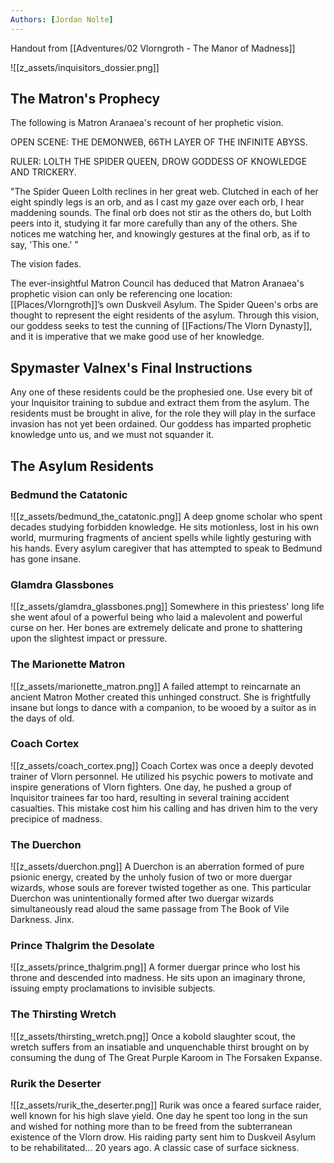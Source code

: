 ```yaml
---
Authors: [Jordan Nolte]
---
```


Handout from [[Adventures/02 Vlorngroth - The Manor of Madness]]

![[z_assets/inquisitors_dossier.png]]
## The Matron's Prophecy
The following is Matron Aranaea's recount of her prophetic vision.

OPEN SCENE: THE DEMONWEB, 66TH LAYER OF THE INFINITE ABYSS.

RULER: LOLTH THE SPIDER QUEEN, DROW GODDESS OF KNOWLEDGE AND TRICKERY.

"The Spider Queen Lolth reclines in her great web. Clutched in each of her eight spindly legs is an orb, and as I cast my gaze over each orb, I hear maddening sounds. The final orb does not stir as the others do, but Lolth peers into it, studying it far more carefully than any of the others. She notices me watching her, and knowingly gestures at the final orb, as if to say, 'This one.' "

The vision fades.

The ever-insightful Matron Council has deduced that Matron Aranaea's prophetic vision can only be referencing one location: [[Places/Vlorngroth]]’s own Duskveil Asylum. The Spider Queen's orbs are thought to represent the eight residents of the asylum. Through this vision, our goddess seeks to test the cunning of [[Factions/The Vlorn Dynasty]], and it is imperative that we make good use of her knowledge.

## Spymaster Valnex's Final Instructions
Any one of these residents could be the prophesied one. Use every bit of your Inquisitor training to subdue and extract them from the asylum. The residents must be brought in alive, for the role they will play in the surface invasion has not yet been ordained. Our goddess has imparted prophetic knowledge unto us, and we must not squander it.

## The Asylum Residents

### Bedmund the Catatonic
![[z_assets/bedmund_the_catatonic.png]]
A deep gnome scholar who spent decades studying forbidden knowledge. He sits motionless, lost in his own world, murmuring fragments of ancient spells while lightly gesturing with his hands. Every asylum caregiver that has attempted to speak to Bedmund has gone insane.

### Glamdra Glassbones
![[z_assets/glamdra_glassbones.png]]
Somewhere in this priestess' long life she went afoul of a powerful being who laid a malevolent and powerful curse on her. Her bones are extremely delicate and prone to shattering upon the slightest impact or pressure.

### The Marionette Matron
![[z_assets/marionette_matron.png]]
A failed attempt to reincarnate an ancient Matron Mother created this unhinged construct. She is frightfully insane but longs to dance with a companion, to be wooed by a suitor as in the days of old.

### Coach Cortex
![[z_assets/coach_cortex.png]]
Coach Cortex was once a deeply devoted trainer of Vlorn personnel. He utilized his psychic powers to motivate and inspire generations of Vlorn fighters. One day, he pushed a group of Inquisitor trainees far too hard, resulting in several training accident casualties. This mistake cost him his calling and has driven him to the very precipice of madness.

### The Duerchon
![[z_assets/duerchon.png]]
A Duerchon is an aberration formed of pure psionic energy, created by the unholy fusion of two or more duergar wizards, whose souls are forever twisted together as one. This particular Duerchon was unintentionally formed after two duergar wizards simultaneously read aloud the same passage from The Book of Vile Darkness. Jinx.

### Prince Thalgrim the Desolate
![[z_assets/prince_thalgrim.png]]
A former duergar prince who lost his throne and descended into madness. He sits upon an imaginary throne, issuing empty proclamations to invisible subjects.

### The Thirsting Wretch
![[z_assets/thirsting_wretch.png]]
Once a kobold slaughter scout, the wretch suffers from an insatiable and unquenchable thirst brought on by consuming the dung of The Great Purple Karoom in The Forsaken Expanse.

### Rurik the Deserter
![[z_assets/rurik_the_deserter.png]]
Rurik was once a feared surface raider, well known for his high slave yield. One day he spent too long in the sun and wished for nothing more than to be freed from the subterranean existence of the Vlorn drow. His raiding party sent him to Duskveil Asylum to be rehabilitated... 20 years ago. A classic case of surface sickness.
